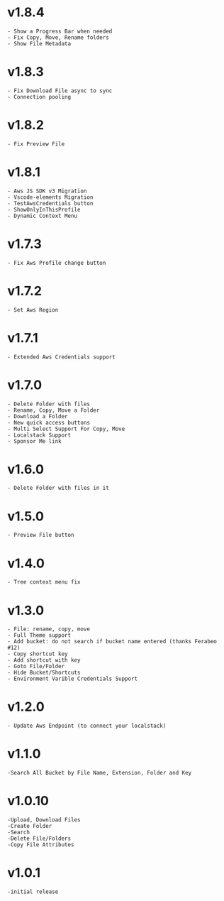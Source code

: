 # v1.8.4
    - Show a Progress Bar when needed
    - Fix Copy, Move, Rename folders
    - Show File Metadata
# v1.8.3
    - Fix Download File async to sync
    - Connection pooling
# v1.8.2
    - Fix Preview File
# v1.8.1
    - Aws JS SDK v3 Migration
    - Vscode-elements Migration
    - TestAwsCredentials button
    - ShowOnlyInThisProfile
    - Dynamic Context Menu
# v1.7.3
    - Fix Aws Profile change button
# v1.7.2
    - Set Aws Region
# v1.7.1
    - Extended Aws Credentials support
# v1.7.0
    - Delete Folder with files
    - Rename, Copy, Move a Folder
    - Download a Folder
    - New quick access buttons
    - Multi Select Support For Copy, Move
    - Localstack Support
    - Sponsor Me link

# v1.6.0
    - Delete Folder with files in it

# v1.5.0
    - Preview File button

# v1.4.0
    - Tree context menu fix

# v1.3.0
    - File: rename, copy, move
    - Full Theme support
    - Add bucket: do not search if bucket name entered (thanks Ferabeo #12)
    - Copy shortcut key
    - Add shortcut with key
    - Goto File/Folder
    - Hide Bucket/Shortcuts
    - Environment Varible Credentials Support

# v1.2.0
    - Update Aws Endpoint (to connect your localstack)

# v1.1.0
    -Search All Bucket by File Name, Extension, Folder and Key

# v1.0.10
    -Upload, Download Files
    -Create Folder
    -Search
    -Delete File/Folders
    -Copy File Attributes

# v1.0.1
    -initial release